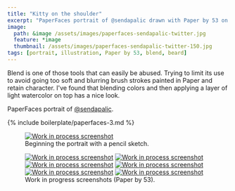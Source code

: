 ```yaml
---
title: "Kitty on the shoulder"
excerpt: "PaperFaces portrait of @sendapalic drawn with Paper by 53 on an iPad."
image: 
  path: &image /assets/images/paperfaces-sendapalic-twitter.jpg 
  feature: *image
  thumbnail: /assets/images/paperfaces-sendapalic-twitter-150.jpg
tags: [portrait, illustration, Paper by 53, blend, beard]
---
```


Blend is one of those tools that can easily be abused. Trying to limit its use to avoid going too soft and blurring brush strokes painted in Paper and retain character. I've found that blending colors and then applying a layer of light watercolor on top has a nice look.

PaperFaces portrait of <a href="https://twitter.com/sendapalic">@sendapalic</a>.

{% include boilerplate/paperfaces-3.md %}

<figure>
  <a href="/assets/images/paperfaces-sendapalic-process-1-lg.jpg"><img src="/assets/images/paperfaces-sendapalic-process-1-750.jpg" alt="Work in process screenshot"></a>
  <figcaption>Beginning the portrait with a pencil sketch.</figcaption>
</figure>

<figure class="half">
  <a href="/assets/images/paperfaces-sendapalic-process-2-lg.jpg"><img src="/assets/images/paperfaces-sendapalic-process-2-600.jpg" alt="Work in process screenshot"></a>
  <a href="/assets/images/paperfaces-sendapalic-process-3-lg.jpg"><img src="/assets/images/paperfaces-sendapalic-process-3-600.jpg" alt="Work in process screenshot"></a>
  <a href="/assets/images/paperfaces-sendapalic-process-4-lg.jpg"><img src="/assets/images/paperfaces-sendapalic-process-4-600.jpg" alt="Work in process screenshot"></a>
  <a href="/assets/images/paperfaces-sendapalic-process-5-lg.jpg"><img src="/assets/images/paperfaces-sendapalic-process-5-600.jpg" alt="Work in process screenshot"></a>
  <a href="/assets/images/paperfaces-sendapalic-process-6-lg.jpg"><img src="/assets/images/paperfaces-sendapalic-process-6-600.jpg" alt="Work in process screenshot"></a>
  <a href="/assets/images/paperfaces-sendapalic-process-7-lg.jpg"><img src="/assets/images/paperfaces-sendapalic-process-7-600.jpg" alt="Work in process screenshot"></a>
  <figcaption>Work in progress screenshots (Paper by 53).</figcaption>
</figure>
